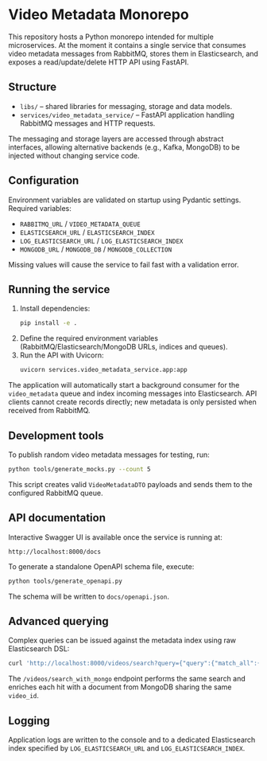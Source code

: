 # Video Metadata Monorepo

This repository hosts a Python monorepo intended for multiple microservices. At the moment it contains a single service that consumes video metadata messages from RabbitMQ, stores them in Elasticsearch, and exposes a read/update/delete HTTP API using FastAPI.

## Structure

- `libs/` – shared libraries for messaging, storage and data models.
- `services/video_metadata_service/` – FastAPI application handling RabbitMQ messages and HTTP requests.

The messaging and storage layers are accessed through abstract interfaces, allowing alternative backends (e.g., Kafka, MongoDB) to be injected without changing service code.

## Configuration

Environment variables are validated on startup using Pydantic settings. Required variables:

- `RABBITMQ_URL` / `VIDEO_METADATA_QUEUE`
- `ELASTICSEARCH_URL` / `ELASTICSEARCH_INDEX`
- `LOG_ELASTICSEARCH_URL` / `LOG_ELASTICSEARCH_INDEX`
- `MONGODB_URL` / `MONGODB_DB` / `MONGODB_COLLECTION`

Missing values will cause the service to fail fast with a validation error.

## Running the service

1. Install dependencies:
   ```bash
   pip install -e .
   ```
2. Define the required environment variables (RabbitMQ/Elasticsearch/MongoDB URLs, indices and queues).
3. Run the API with Uvicorn:
   ```bash
   uvicorn services.video_metadata_service.app:app
   ```
The application will automatically start a background consumer for the `video_metadata` queue and index incoming messages into Elasticsearch. API clients cannot create records directly; new metadata is only persisted when received from RabbitMQ.

## Development tools

To publish random video metadata messages for testing, run:

```bash
python tools/generate_mocks.py --count 5
```

This script creates valid `VideoMetadataDTO` payloads and sends them to the configured RabbitMQ queue.

## API documentation

Interactive Swagger UI is available once the service is running at:

```
http://localhost:8000/docs
```

To generate a standalone OpenAPI schema file, execute:

```bash
python tools/generate_openapi.py
```

The schema will be written to `docs/openapi.json`.

## Advanced querying

Complex queries can be issued against the metadata index using raw Elasticsearch DSL:

```bash
curl 'http://localhost:8000/videos/search?query={"query":{"match_all":{}}}'
```

The `/videos/search_with_mongo` endpoint performs the same search and enriches each hit with a document from MongoDB sharing the same `video_id`.

## Logging

Application logs are written to the console and to a dedicated Elasticsearch index specified by `LOG_ELASTICSEARCH_URL` and `LOG_ELASTICSEARCH_INDEX`.

